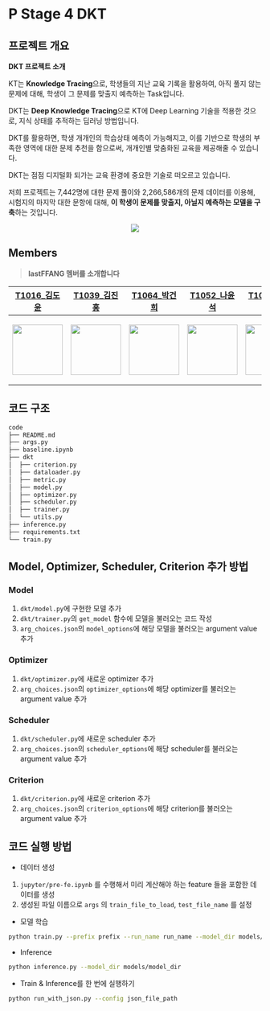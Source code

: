 # P Stage 4 DKT

## 프로젝트 개요

**DKT 프로젝트 소개**

KT는 **Knowledge Tracing**으로, 학생들의 지난 교육 기록을 활용하여, 아직 풀지 않는 문제에 대해, 학생이 그 문제를 맞출지 예측하는 Task입니다.

DKT는 **Deep Knowledge Tracing**으로 KT에 Deep Learning 기술을 적용한 것으로, 지식 상태를 추적하는 딥러닝 방법입니다.

DKT를 활용하면, 학생 개개인의 학습상태 예측이 가능해지고, 이를 기반으로 학생의 부족한 영역에 대한 문제 추천을 함으로써, 개개인별 맞춤화된 교육을 제공해줄 수 있습니다.

DKT는 점점 디지털화 되가는 교육 환경에 중요한 기술로 떠오르고 있습니다.

저희 프로젝트는 7,442명에 대한 문제 풀이와 2,266,586개의 문제 데이터를 이용해, 시험지의 마지막 대한 문항에 대해, **이 학생이 문제를 맞출지, 아닐지 예측하는 모델을 구축**하는 것입니다.

<p align="center"><img src="https://s3.us-west-2.amazonaws.com/secure.notion-static.com/629369db-fb87-4cf7-9d9e-ce990c2d537a/Untitled.png?X-Amz-Algorithm=AWS4-HMAC-SHA256&X-Amz-Credential=AKIAT73L2G45O3KS52Y5%2F20210617%2Fus-west-2%2Fs3%2Faws4_request&X-Amz-Date=20210617T115912Z&X-Amz-Expires=86400&X-Amz-Signature=b675367905c2667713d4517c540c17f2d93bee2b1f4cf36ea4bb1857c8c3e4fd&X-Amz-SignedHeaders=host&response-content-disposition=filename%20%3D%22Untitled.png%22"></p>

## Members

> **lastFFANG 멤버를 소개합니다**

|                      [T1016_김도윤](https://github.com/ddoyoon)                         |                        [T1039_김진홍](https://github.com/scarlettJin)                            |                         [T1064_박건희](https://github.com/gonipark)                         | [T1052_나윤석](https://github.com/alinghi)                                                 | [T1083_배새봄](https://github.com/newspring97)                                                 | [T1185_정근영](https://github.com/GY-Jeong)                                                 |
| :----------------------------------------------------------: | :----------------------------------------------------------: | :----------------------------------------------------------: | :----------------------------------------------------------: | :----------------------------------------------------------: | :----------------------------------------------------------: |
| <p align="center"><img src="https://s3.us-west-2.amazonaws.com/secure.notion-static.com/efd85fb0-0dbe-42b5-88c1-92fc5d75ec40/IMG_6108.jpg?X-Amz-Algorithm=AWS4-HMAC-SHA256&X-Amz-Credential=AKIAT73L2G45O3KS52Y5%2F20210617%2Fus-west-2%2Fs3%2Faws4_request&X-Amz-Date=20210617T120327Z&X-Amz-Expires=86400&X-Amz-Signature=48cb74987b7f4070f914941059888406d674a435dd833d02723f7a0b3b88be4b&X-Amz-SignedHeaders=host&response-content-disposition=filename%20%3D%22IMG_6108.jpg%22" width="100" height="100"></p> | <p align="center"><img src="https://s3.us-west-2.amazonaws.com/secure.notion-static.com/85c29dfb-a5ae-4247-96e7-59fcfd214c2c/Untitled.png?X-Amz-Algorithm=AWS4-HMAC-SHA256&X-Amz-Credential=AKIAT73L2G45O3KS52Y5%2F20210617%2Fus-west-2%2Fs3%2Faws4_request&X-Amz-Date=20210617T120455Z&X-Amz-Expires=86400&X-Amz-Signature=92d708ee217c3a194ba839884b4f1ed4f2f6c050b12823bab09f9b2b973f112f&X-Amz-SignedHeaders=host&response-content-disposition=filename%20%3D%22Untitled.png%22" width="100" height="100"></p> | <p align="center"><img src="https://s3.us-west-2.amazonaws.com/secure.notion-static.com/9f9166fd-f4e2-4194-97a5-1ebb1e0411dd/Untitled.png?X-Amz-Algorithm=AWS4-HMAC-SHA256&X-Amz-Credential=AKIAT73L2G45O3KS52Y5%2F20210617%2Fus-west-2%2Fs3%2Faws4_request&X-Amz-Date=20210617T120509Z&X-Amz-Expires=86400&X-Amz-Signature=7d4bc82a7440c3b2242f4114c8c8b611906c6dd37c4c2e10bcc9ba4652ccae51&X-Amz-SignedHeaders=host&response-content-disposition=filename%20%3D%22Untitled.png%22" width="100" height="100"></p> | <p align="center"><img src="https://s3.us-west-2.amazonaws.com/secure.notion-static.com/2221de3c-7cd4-4c8f-9ae6-259dbe500fb6/Untitled.png?X-Amz-Algorithm=AWS4-HMAC-SHA256&X-Amz-Credential=AKIAT73L2G45O3KS52Y5%2F20210617%2Fus-west-2%2Fs3%2Faws4_request&X-Amz-Date=20210617T120621Z&X-Amz-Expires=86400&X-Amz-Signature=3fe5b1f347abc45cdc1698637a1cc24c544724aed272bce55c27b6319f775c9c&X-Amz-SignedHeaders=host&response-content-disposition=filename%20%3D%22Untitled.png%22" width="100" height="100"></p> | <p align="center"><img src="https://s3.us-west-2.amazonaws.com/secure.notion-static.com/4850667a-da1f-418e-83ac-bef494d6a872/KakaoTalk_Photo_2021-06-17-00-54-52.gif?X-Amz-Algorithm=AWS4-HMAC-SHA256&X-Amz-Credential=AKIAT73L2G45O3KS52Y5%2F20210617%2Fus-west-2%2Fs3%2Faws4_request&X-Amz-Date=20210617T120643Z&X-Amz-Expires=86400&X-Amz-Signature=88efcea8c5680a3b2466d14befa7fb37f9b74df0e0f62cfe1bf03d8bc1399789&X-Amz-SignedHeaders=host&response-content-disposition=filename%20%3D%22KakaoTalk_Photo_2021-06-17-00-54-52.gif%22" width="100" height="100"></p> | <p align="center"><img src="https://s3.us-west-2.amazonaws.com/secure.notion-static.com/5a03c1fc-b3bf-459f-bbe1-c7c6ef79f619/Untitled.png?X-Amz-Algorithm=AWS4-HMAC-SHA256&X-Amz-Credential=AKIAT73L2G45O3KS52Y5%2F20210617%2Fus-west-2%2Fs3%2Faws4_request&X-Amz-Date=20210617T120745Z&X-Amz-Expires=86400&X-Amz-Signature=a86a15a9485772369f564bf4597a1e6b4591894a20662f34e94f24883bab39ff&X-Amz-SignedHeaders=host&response-content-disposition=filename%20%3D%22Untitled.png%22" width="100" height="100"></p> |

## 코드 구조
```bash
code
├── README.md
├── args.py
├── baseline.ipynb
├── dkt
│  ├── criterion.py
│  ├── dataloader.py
│  ├── metric.py
│  ├── model.py
│  ├── optimizer.py
│  ├── scheduler.py
│  ├── trainer.py
│  └── utils.py
├── inference.py
├── requirements.txt
└── train.py
```

## Model, Optimizer, Scheduler, Criterion 추가 방법
### Model
1. `dkt/model.py`에 구현한 모델 추가
2. `dkt/trainer.py`의 `get_model` 함수에 모델을 불러오는 코드 작성
3. `arg_choices.json`의 `model_options`에 해당 모델을 불러오는 argument value 추가


### Optimizer
1. `dkt/optimizer.py`에 새로운 optimizer 추가
2. `arg_choices.json`의 `optimizer_options`에 해당 optimizer를 불러오는 argument value 추가

### Scheduler
1. `dkt/scheduler.py`에 새로운 scheduler 추가
2. `arg_choices.json`의 `scheduler_options`에 해당 scheduler를 불러오는 argument value 추가

### Criterion
1. `dkt/criterion.py`에 새로운 criterion 추가
2. `arg_choices.json`의 `criterion_options`에 해당 criterion를 불러오는 argument value 추가


## 코드 실행 방법
* 데이터 생성

1. `jupyter/pre-fe.ipynb` 를 수행해서 미리 계산해야 하는 feature 들을 포함한 데이터를 생성
2. 생성된 파일 이름으로 `args` 의 `train_file_to_load`, `test_file_name` 를  설정

* 모델 학습
```bash
python train.py --prefix prefix --run_name run_name --model_dir models/model_dir
```

* Inference
```bash
python inference.py --model_dir models/model_dir
```

* Train & Inference를 한 번에 실행하기
```bash
python run_with_json.py --config json_file_path
```
